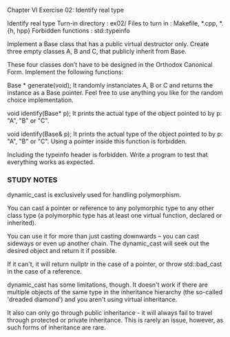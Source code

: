 

Chapter VI
Exercise 02: Identify real type


Identify real type
Turn-in directory : ex02/
Files to turn in : Makefile, *.cpp, *.{h, hpp}
Forbidden functions : std::typeinfo

Implement a Base class that has a public virtual destructor only. 
Create three empty classes A, B and C, that publicly inherit from Base.

These four classes don’t have to be designed in the Orthodox Canonical Form.
Implement the following functions:

Base * generate(void);
It randomly instanciates A, B or C and returns the instance as a Base pointer.
Feel free to use anything you like for the random choice implementation.

void identify(Base* p);
It prints the actual type of the object pointed to by p: "A", "B" or "C".

void identify(Base& p);
It prints the actual type of the object pointed to by p: "A", "B" or "C". Using a pointer inside this function is forbidden.

Including the typeinfo header is forbidden.
Write a program to test that everything works as expected.



### STUDY NOTES

dynamic_cast is exclusively used for handling polymorphism.

You can cast a pointer or reference to any polymorphic type to any other class type (a polymorphic type has at least one virtual function, declared or inherited).
 
You can use it for more than just casting downwards – you can cast sideways or even up another chain. The dynamic_cast will seek out the desired object and return it if possible. 

If it can't, it will return nullptr in the case of a pointer, or throw std::bad_cast in the case of a reference.

dynamic_cast has some limitations, though. It doesn't work if there are multiple objects of the same type in the inheritance hierarchy (the so-called 'dreaded diamond') and you aren't using virtual inheritance. 

It also can only go through public inheritance - it will always fail to travel through protected or private inheritance. This is rarely an issue, however, as such forms of inheritance are rare.

